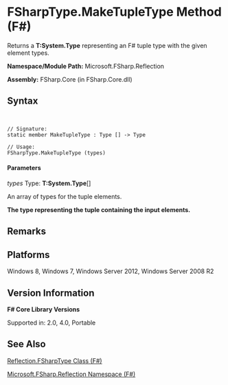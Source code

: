 # FSharpType.MakeTupleType Method (F#)

Returns a **T:System.Type** representing an F# tuple type with the given element types.

**Namespace/Module Path:** Microsoft.FSharp.Reflection

**Assembly:** FSharp.Core (in FSharp.Core.dll)


## Syntax


```


// Signature:
static member MakeTupleType : Type [] -> Type

// Usage:
FSharpType.MakeTupleType (types)

```



#### Parameters
*types*
Type: **T:System.Type**[[]](http://msdn.microsoft.com/en-us/library/def20292-9aae-4596-9275-b94e594f8493)


An array of types for the tuple elements.



**The type representing the tuple containing the input elements.**
## Remarks

## Platforms
Windows 8, Windows 7, Windows Server 2012, Windows Server 2008 R2


## Version Information
**F# Core Library Versions**

Supported in: 2.0, 4.0, Portable




## See Also
[Reflection.FSharpType Class &#40;F&#35;&#41;](Reflection.FSharpType+Class+%28FSharp%29.md)

[Microsoft.FSharp.Reflection Namespace &#40;F&#35;&#41;](Microsoft.FSharp.Reflection+Namespace+%28FSharp%29.md)

